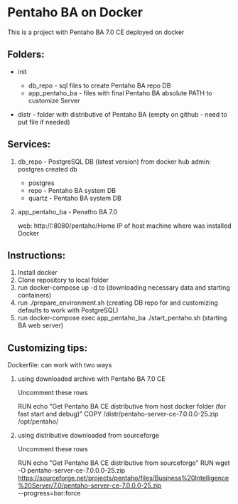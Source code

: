 #  Pentaho BA on Docker
 

This is a project with Pentaho BA 7.0 CE deployed on docker

## Folders:

- init
   - db_repo - sql files to create Pentaho BA repo DB
   - app_pentaho_ba - files with final Pentaho BA absolute PATH to customize Server

- distr - folder with distributive of Pentaho BA (empty on github - need to put file if needed)

## Services:
1) db_repo - PostgreSQL DB (latest version) from docker hub
   admin: postgres
   created db
     - postgres
     - repo   - Pentaho BA system DB
     - quartz - Pentaho BA system DB
  
2) app_pentaho_ba - Penatho BA 7.0
   
   web: http://<docker>:8080/pentaho/Home
   <docker> IP of host machine where was installed Docker

## Instructions:
1) Install docker
2) Clone repository to local folder
3) run docker-compose up -d to  (downloading necessary data and starting containers)
4) run ./prepare_environment.sh (creating DB repo for and customizing defaults to work with PostgreSQL)
5) run docker-compose exec app_pentaho_ba ./start_pentaho.sh (starting BA web server)

## Customizing tips:
Dockerfile:
 can work with two ways
1) using downloaded archive with Pentaho BA 7.0 CE

   Uncomment these rows

   RUN echo "Get Pentaho BA CE distributive from host docker folder (for fast start and debug)"
   COPY /distr/pentaho-server-ce-7.0.0.0-25.zip /opt/pentaho/

2) using distributive downloaded from sourceforge

   Uncomment these rows 
 
   RUN echo "Get Pentaho BA CE distributive from sourceforge"
   RUN wget -O pentaho-server-ce-7.0.0.0-25.zip https://sourceforge.net/projects/pentaho/files/Business%20Intelligence%20Server/7.0/pentaho-server-ce-7.0.0.0-25.zip \
    --progress=bar:force

